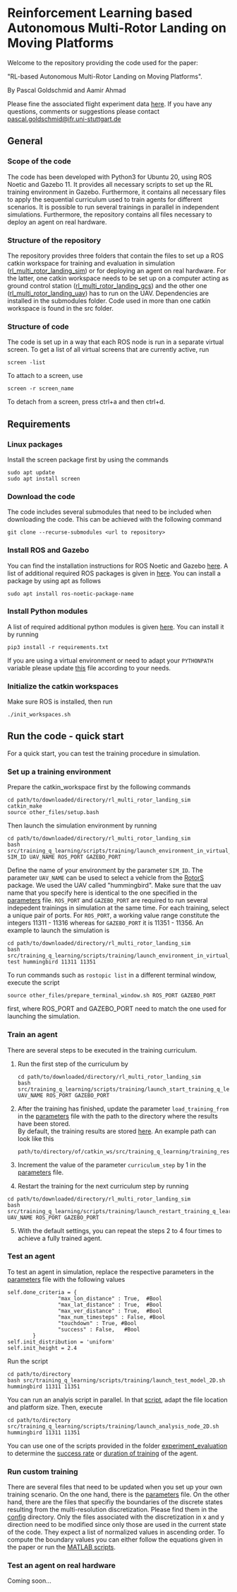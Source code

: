 # Reinforcement Learning based Autonomous Multi-Rotor Landing on Moving Platforms

Welcome to the repository providing the code used for the paper:

"RL-based Autonomous Multi-Rotor Landing on Moving Platforms".

By Pascal Goldschmid and Aamir Ahmad

Please fine the associated flight experiment data [here](https://keeper.mpdl.mpg.de/f/949c85af353a422eb5a2/?dl=1).
If you have any questions, comments or suggestions please contact pascal.goldschmid@ifr.uni-stuttgart.de

## General
### Scope of the code
The code has been developed with Python3 for Ubuntu 20, using ROS Noetic and Gazebo 11. It provides all necessary scripts to set up the RL training environment in Gazebo. Furthermore, it contains all necessary files to apply the sequential curriculum used to train agents for different scenarios. It is possible to run several trainings in parallel in independent simulations. Furthermore, the repository contains all files necessary to deploy an agent on real hardware. 

### Structure of the repository
The repository provides three folders that contain the files to set up a ROS catkin workspace for training and evaluation in simulation ([rl_multi_rotor_landing_sim](rl_multi_rotor_landing_sim)) or for deploying an agent on real hardware. For the latter, one catkin workspace needs to be set up on a computer acting as ground control station ([rl_multi_rotor_landing_gcs](rl_multi_rotor_landing_gcs)) and the other one ([rl_multi_rotor_landing_uav](rl_multi_rotor_landing_uav)) has to run on the UAV. Dependencies are installed in the submodules folder. Code used in more than one catkin workspace is found in the src folder.

### Structure of code
The code is set up in a way that each ROS node is run in a separate virtual screen. To get a list of all virtual screens that are currently active, run
```
screen -list
```
To attach to a screen, use
```
screen -r screen_name
```
To detach from a screen, press ctrl+a and then ctrl+d.

## Requirements
### Linux packages
Install the screen package first by using the commands
```
sudo apt update
sudo apt install screen
```


### Download the code
The code includes several submodules that need to be included when downloading the code. This can be achieved with the following command
```
git clone --recurse-submodules <url to repository>
```


### Install ROS and Gazebo
You can find the installation instructions for ROS Noetic and Gazebo  [here](http://wiki.ros.org/noetic/Installation/Ubuntu).
A list of additional required ROS packages is given in [here](ros_packages_list.txt). You can install a package by using apt as follows
```
sudo apt install ros-noetic-package-name
```
### Install Python modules
A list of required additional python modules is given [here](requirements.txt). You can install it by running
```
pip3 install -r requirements.txt
```
If you are using a virtual environment or need to adapt your ```PYTHONPATH``` variable please update [this](rl_multi_rotor_landing_sim/other_files/activate_training_venv.sh) file according to your needs.

### Initialize the catkin workspaces
Make sure ROS is installed, then run
```
./init_workspaces.sh
```

## Run the code - quick start
For a quick start, you can test the training procedure in simulation.

### Set up a training environment
Prepare the catkin_workspace first by the following commands
```
cd path/to/downloaded/directory/rl_multi_rotor_landing_sim
catkin_make
source other_files/setup.bash
```
Then launch the simulation environment by running 

```
cd path/to/downloaded/directory/rl_multi_rotor_landing_sim
bash src/training_q_learning/scripts/training/launch_environment_in_virtual_screens.sh SIM_ID UAV_NAME ROS_PORT GAZEBO_PORT
```
Define the name of your environment by the parameter ```SIM_ID```. The parameter ```UAV_NAME``` can be used to select a vehicle from the [RotorS](https://github.com/ethz-asl/rotors_simulator) package. We used the UAV called "hummingbird". Make sure that the uav name that you specify here is identical to the one specified in the [parameters](rl_multi_rotor_landing_sim/src/training_q_learning/src/training_q_learning/parameters.py) file. ```ROS_PORT``` and ```GAZEBO_PORT``` are required to run several indepedent trainings in simulation at the same time. For each training, select a unique pair of ports. For ```ROS_PORT```, a working value range constitute the integers 11311 - 11316 whereas for ```GAZEBO_PORT``` it is 11351 - 11356. An example to launch the simulation is
```
cd path/to/downloaded/directory/rl_multi_rotor_landing_sim
bash src/training_q_learning/scripts/training/launch_environment_in_virtual_screens.sh test hummingbird 11311 11351
```
To run commands such as ```rostopic list``` in a different terminal window, execute the script 
```
source other_files/prepare_terminal_window.sh ROS_PORT GAZEBO_PORT
```
first, where ROS_PORT and GAZEBO_PORT need to match the one used for launching the simulation.


### Train an agent
There are several steps to be executed in the training curriculum.

 1. Run the first step of the curriculum by 
    ```
    cd path/to/downloaded/directory/rl_multi_rotor_landing_sim
    bash src/training_q_learning/scripts/training/launch_start_training_q_learning.sh UAV_NAME ROS_PORT GAZEBO_PORT
    ```
 2. After the training has finished, update the parameter ```load_training_from``` in the [parameters](rl_multi_rotor_landing_sim/src/training_q_learning/src/training_q_learning/parameters.py) file with the path to the directory where the results have been stored.  
    By default, the training results are stored [here](rl_multi_rotor_landing/src/training_q_learning/training_results).
    An example path can look like this 
    ```
    path/to/directory/of/catkin_ws/src/training_q_learning/training_results/training_q_learning_1/episode_2007_FINAL
    ```
 3. Increment the value of the parameter ```curriculum_step``` by 1 in the [parameters](rl_multi_rotor_landing_sim/src/training_q_learning/src/training_q_learning/parameters.py)  file.
   
 4. Restart the training for the next curriculum step by running 
   ```
   cd path/to/downloaded/directory/rl_multi_rotor_landing_sim
   bash src/training_q_learning/scripts/training/launch_restart_training_q_learning.sh UAV_NAME ROS_PORT GAZEBO_PORT    
   ```   
 5. With the default settings, you can repeat the steps 2 to 4 four times to achieve a fully trained agent.

### Test an agent
To test an agent in simulation, replace the respective parameters in the [parameters](rl_multi_rotor_landing_sim/src/training_q_learning/src/training_q_learning/parameters.py)  file with the following values
```
self.done_criteria = {
                "max_lon_distance" : True,  #Bool
                "max_lat_distance" : True,  #Bool
                "max_ver_distance" : True,  #Bool
                "max_num_timesteps" : False, #Bool
                "touchdown" : True, #Bool
                "success" : False,   #Bool
        }
self.init_distribution = 'uniform'   
self.init_height = 2.4 
```
Run the script 
```
cd path/to/directory
bash src/training_q_learning/scripts/training/launch_test_model_2D.sh hummingbird 11311 11351
```
You can run an analyis script in parallel. In that [script](rl_multi_rotor_landing_sim/src/training_q_learning/scripts/test_model_2D.py), adapt the file location and platform size. Then, execute
```
cd path/to/directory
src/training_q_learning/scripts/training/launch_analysis_node_2D.sh hummingbird 11311 11351
```
You can use one of the scripts provided in the folder [experiment_evaluation](experiment_evaluation)  to determine the [success rate](experiment_evaluation/success_determination.py) or [duration of training](experiment_evaluation/analyze_training_time.py) of the agent. 

### Run custom training
There are several files that need to be updated when you set up your own training scenario. On the one hand, there is the [parameters](rl_multi_rotor_landing_sim/src/training_q_learning/src/training_q_learning/parameters.py)  file. On the other hand, there are the files that specifiy the boundaries of the discrete states resulting from the multi-resolution discretization. Please find them in the [config](rl_multi_rotor_landing_sim/src/training_q_learning/config) directory. Only the files associated with the discretization in x and y direction need to be modified since only those are used in the current state of the code. They expect a list of normalized values in ascending order. To compute the boundary values you can either follow the equations given in the paper or run the [MATLAB scripts](rl_multi_rotor_landing_sim/other_files/matlab_scripts).

### Test an agent on real hardware
Coming soon...

